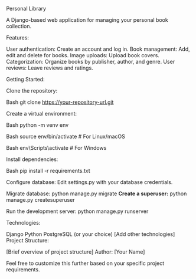 Personal Library

A Django-based web application for managing your personal book collection.

Features:

User authentication: Create an account and log in.
Book management: Add, edit and delete for books.
Image uploads: Upload book covers.
Categorization: Organize books by publisher, author, and genre.
User reviews: Leave reviews and ratings.

Getting Started:

Clone the repository:

Bash
git clone https://your-repository-url.git

Create a virtual environment:

Bash
python -m venv env

Bash
source env/bin/activate  # For Linux/macOS

Bash
env\Scripts\activate  # For Windows

Install dependencies:

Bash
pip install -r requirements.txt

Configure database:
Edit settings.py with your database credentials.

Migrate database:
python manage.py migrate
**Create a superuser:**
python manage.py createsuperuser

Run the development server:
python manage.py runserver


Technologies:

Django
Python
PostgreSQL (or your choice)
[Add other technologies]
Project Structure:

[Brief overview of project structure]
Author:
[Your Name]

Feel free to customize this further based on your specific project requirements.



